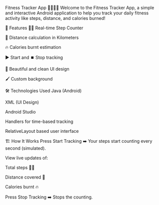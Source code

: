 Fitness Tracker App 🏃‍♀️🏋️‍♂️
  Welcome to the Fitness Tracker App, a simple and interactive Android application to help you track your daily fitness activity like steps, distance, and calories burned!

📱 Features
  🚶‍♂️ Real-time Step Counter
  
  📏 Distance calculation in Kilometers
  
  🔥 Calories burnt estimation
  
  ▶️ Start and ⏹️ Stop tracking
  
  🎨 Beautiful and clean UI design
  
  🖌️ Custom background

🛠️ Technologies Used
  Java (Android)
  
  XML (UI Design)
  
  Android Studio
  
  Handlers for time-based tracking
  
  RelativeLayout based user interface

🏗️ How It Works
  Press Start Tracking ➡️ Your steps start counting every second (simulated).
  
  View live updates of:
  
  Total steps 🚶‍♀️
  
  Distance covered 📏
  
  Calories burnt 🔥
  
  Press Stop Tracking ➡️ Stops the counting.

